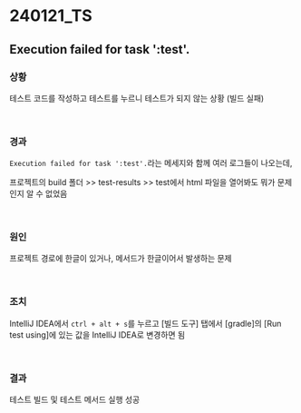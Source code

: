 # 240121_TS

## Execution failed for task ':test'.

### 상황

테스트 코드를 작성하고 테스트를 누르니 테스트가 되지 않는 상황 (빌드 실패)

<br>

### 경과

`Execution failed for task ':test'.`라는 메세지와 함께 여러 로그들이 나오는데,

프로젝트의 build 폴더 >> test-results >> test에서 html 파일을 열어봐도 뭐가 문제인지 알 수 없었음

<br>

### 원인

프로젝트 경로에 한글이 있거나, 메서드가 한글이어서 발생하는 문제

<br>

### 조치

IntelliJ IDEA에서 `ctrl + alt + s`를 누르고 [빌드 도구] 탭에서 [gradle]의 [Run test using]에 있는 값을 IntelliJ IDEA로 변경하면 됨

<br>

### 결과

테스트 빌드 및 테스트 메서드 실행 성공
